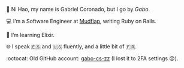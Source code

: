 👋 Ni Hao, my name is Gabriel Coronado, but I go by _Gabo_.

💻 I’m a Software Engineer at [Mudflap](https://www.mudflapinc.com/), writing Ruby on Rails.

🌱 I’m learning Elixir.

🌐 I speak 🇪🇸 and 🇺🇸 fluently, and a little bit of 🇫🇷. 

:octocat: Old GitHub account: [gabo-cs-zz](https://github.com/gabo-cs-zz) (I lost it to 2FA settings 😞).
